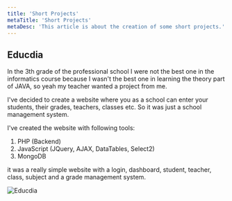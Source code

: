 ```yaml
---
title: 'Short Projects'
metaTitle: 'Short Projects'
metaDesc: 'This article is about the creation of some short projects.'
---
```


## Educdia
In the 3th grade of the professional school I were not the best one in the informatics course because I wasn't the best one in learning the theory part of JAVA, so yeah my teacher wanted a project from me.

I've decided to create a website where you as a school can enter your students, their grades, teachers, classes etc.
So it was just a school management system.

I've created the website with following tools:
1. PHP (Backend)
2. JavaScript (JQuery, AJAX, DataTables, Select2)
3. MongoDB

it was a really simple website with a login, dashboard, student, teacher, class, subject and a grade management system.

![Educdia](../educdiaCover.png)